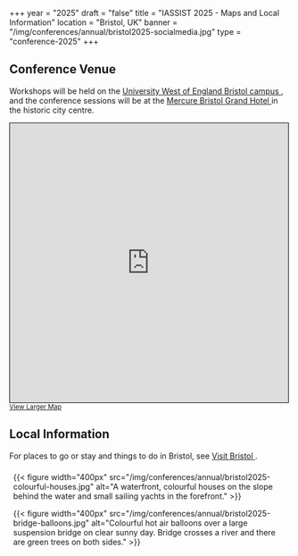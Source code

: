 +++
year = "2025"
draft = "false"
title = "IASSIST 2025 - Maps and Local Information"
location = "Bristol, UK"
banner = "/img/conferences/annual/bristol2025-socialmedia.jpg"
type = "conference-2025"
+++

## Conference Venue

Workshops will be held on the [University West of England Bristol campus <span class="fas fa-external-link-alt"></span>](https://www.uwe.ac.uk/), and the conference sessions will be at the [Mercure Bristol Grand Hotel <span class="fas fa-external-link-alt"></span>](https://all.accor.com/hotel/A0I2/index.en.shtml) in the historic city centre.

<iframe width="99%" height="500" frameborder="0" scrolling="no" marginheight="0" marginwidth="0" src="https://www.openstreetmap.org/export/embed.html?bbox=-2.603223323822022%2C51.45091806047282%2C-2.5831389427185063%2C51.4600636576836&amp;layer=mapnik&amp;marker=51.455491056850214%2C-2.5931811332702637" style="border: 1px solid black"></iframe><br/><small><a href="https://www.openstreetmap.org/?mlat=51.4555&amp;mlon=-2.5932#map=16/51.4555/-2.5932&amp;layers=N">View Larger Map</a></small>


<br />


## Local Information

For places to go or stay and things to do in Bristol, see [Visit Bristol <span class="fas fa-external-link-alt"></span>](https://visitbristol.co.uk/).

<!--
{{< figure src="/img/conferences/annual/bristol2025-colourful-houses.jpg" alt="" title="" width="460" >}}
{{< figure src="/img/conferences/annual/bristol2025-bridge-balloons.jpg" alt="" title="" width="460" >}}
-->

<div style="display:flex;flex-wrap:wrap;align-items:center;margin:.5em 0em .5em 0em;">
  <div style="padding: .5em;">
    {{< figure width="400px" src="/img/conferences/annual/bristol2025-colourful-houses.jpg" alt="A waterfront, colourful houses on the slope behind the water and small sailing yachts in the forefront." >}}
  </div> 
  <div style="padding: .5em;">
    {{< figure width="400px" src="/img/conferences/annual/bristol2025-bridge-balloons.jpg" alt="Colourful hot air balloons over a large suspension bridge on clear sunny day. Bridge crosses a river and there are green trees on both sides." >}}
  </div>
</div>